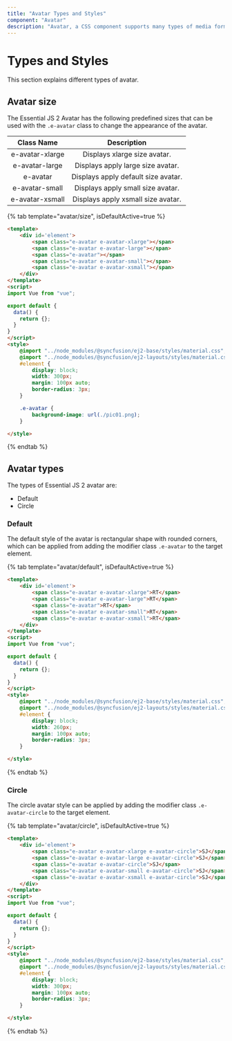 ```yaml
---
title: "Avatar Types and Styles"
component: "Avatar"
description: "Avatar, a CSS component supports many types of media formats used like image, SVG, initials, font icon & word for various application scenarios."
---
```


# Types and Styles

This section explains different types of avatar.

## Avatar size

The Essential JS 2 Avatar has the following predefined sizes that can be used with the `.e-avatar` class to change the appearance of the avatar.

| Class Name         | Description
| :-------------:    |:-------------:
| e-avatar-xlarge    | Displays xlarge size avatar.
| e-avatar-large     | Displays apply large size avatar.
| e-avatar           | Displays apply default size avatar.
| e-avatar-small     | Displays apply small size avatar.
| e-avatar-xsmall    | Displays apply xsmall size avatar.

{% tab template="avatar/size", isDefaultActive=true %}

```html
<template>
    <div id='element'>
        <span class="e-avatar e-avatar-xlarge"></span>
        <span class="e-avatar e-avatar-large"></span>
        <span class="e-avatar"></span>
        <span class="e-avatar e-avatar-small"></span>
        <span class="e-avatar e-avatar-xsmall"></span>
    </div>
</template>
<script>
import Vue from "vue";

export default {
  data() {
    return {};
  }
}
</script>
<style>
    @import "../node_modules/@syncfusion/ej2-base/styles/material.css";
    @import "../node_modules/@syncfusion/ej2-layouts/styles/material.css";
    #element {
        display: block;
        width: 300px;
        margin: 100px auto;
        border-radius: 3px;
    }

    .e-avatar {
        background-image: url(./pic01.png);
    }

</style>

```

{% endtab %}

## Avatar types

The types of Essential JS 2 avatar are:

* Default
* Circle

### Default

The default style of the avatar is rectangular shape with rounded corners, which can be applied from adding the modifier
class `.e-avatar` to the target element.

{% tab template="avatar/default", isDefaultActive=true %}

```html
<template>
    <div id='element'>
        <span class="e-avatar e-avatar-xlarge">RT</span>
        <span class="e-avatar e-avatar-large">RT</span>
        <span class="e-avatar">RT</span>
        <span class="e-avatar e-avatar-small">RT</span>
        <span class="e-avatar e-avatar-xsmall">RT</span>
    </div>
</template>
<script>
import Vue from "vue";

export default {
  data() {
    return {};
  }
}
</script>
<style>
    @import "../node_modules/@syncfusion/ej2-base/styles/material.css";
    @import "../node_modules/@syncfusion/ej2-layouts/styles/material.css";
    #element {
        display: block;
        width: 260px;
        margin: 100px auto;
        border-radius: 3px;
    }

</style>

```

{% endtab %}

### Circle

The circle avatar style can be applied by adding the modifier class `.e-avatar-circle` to the target element.

{% tab template="avatar/circle", isDefaultActive=true %}

```html
<template>
    <div id='element'>
        <span class="e-avatar e-avatar-xlarge e-avatar-circle">SJ</span>
        <span class="e-avatar e-avatar-large e-avatar-circle">SJ</span>
        <span class="e-avatar e-avatar-circle">SJ</span>
        <span class="e-avatar e-avatar-small e-avatar-circle">SJ</span>
        <span class="e-avatar e-avatar-xsmall e-avatar-circle">SJ</span>
    </div>
</template>
<script>
import Vue from "vue";

export default {
  data() {
    return {};
  }
}
</script>
<style>
    @import "../node_modules/@syncfusion/ej2-base/styles/material.css";
    @import "../node_modules/@syncfusion/ej2-layouts/styles/material.css";
    #element {
        display: block;
        width: 300px;
        margin: 100px auto;
        border-radius: 3px;
    }

</style>

```

{% endtab %}
